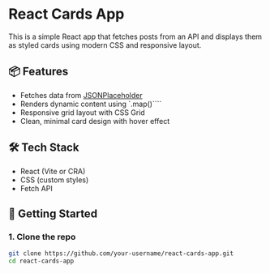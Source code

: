 
# React Cards App

This is a simple React app that fetches posts from an API and displays them as styled cards using modern CSS and responsive layout.

## 📦 Features

- Fetches data from [JSONPlaceholder](https://jsonplaceholder.typicode.com/posts)
- Renders dynamic content using `.map()````
- Responsive grid layout with CSS Grid
- Clean, minimal card design with hover effect

## 🛠️ Tech Stack

- React (Vite or CRA)
- CSS (custom styles)
- Fetch API

## 🚀 Getting Started

### 1. Clone the repo
```bash
git clone https://github.com/your-username/react-cards-app.git
cd react-cards-app
